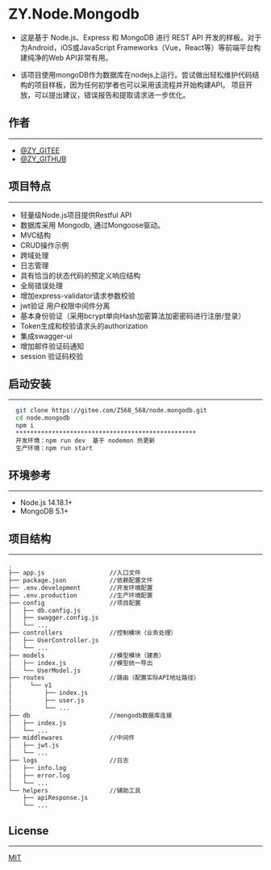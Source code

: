 # ZY.Node.Mongodb

- 这是基于 Node.js、Express 和 MongoDB 进行 REST API 开发的样板。对于为Android，iOS或JavaScript Frameworks（Vue，React等）等前端平台构建纯净的Web API非常有用。

- 该项目使用mongoDB作为数据库在nodejs上运行。尝试做出轻松维护代码结构的项目样板，因为任何初学者也可以采用该流程并开始构建API。 项目开放，可以提出建议，错误报告和提取请求进一步优化。

## 作者

---

- [@ZY_GITEE](https://gitee.com/Z568_568)
- [@ZY_GITHUB](https://github.com/ZHYI-source)

## 项目特点

---

- 轻量级Node.js项目提供Restful API
- 数据库采用 Mongodb, 通过Mongoose驱动。
- MVC结构
- CRUD操作示例
- 跨域处理
- 日志管理
- 具有恰当的状态代码的预定义响应结构
- 全局错误处理
- 增加express-validator请求参数校验
- jwt验证 用户权限中间件分离
- 基本身份验证（采用bcrypt单向Hash加密算法加密密码进行注册/登录）
- Token生成和校验请求头的authorization 
- 集成swagger-ui
- 增加邮件验证码通知
- session 验证码校验


## 启动安装

---
```bash
  git clone https://gitee.com/Z568_568/node.mongodb.git
  cd node.mongodb
  npm i
  **************************************************
  开发环境：npm run dev  基于 nodemon 热更新
  生产环境：npm run start
```

## 环境参考

---

- Node.js 14.18.1+
- MongoDB 5.1+

## 项目结构

---

```sh
.
├── app.js                  //入口文件
├── package.json            //依赖配置文件
├── .env.development        //开发环境配置
├── .env.production         //生产环境配置
├── config                  //项目配置
│   ├── db.config.js
│   ├── swagger.config.js
│   └── ...
├── controllers             //控制模块（业务处理）
│   ├── UserController.js
│   └── ...
├── models                  //模型模块（建表）
│   ├── index.js            //模型统一导出
│   └── UserModel.js
├── routes                  //路由（配置实际API地址路径）
│     └── v1
│         ├── index.js
│         ├── user.js
│         └── ...
├── db                      //mongodb数据库连接
│   ├── index.js              
│   └── ...
├── middlewares             //中间件
│   ├── jwt.js
│   └── ...
├── logs                    //日志
│   ├── info.log
│   ├── error.log
│   └── ...
└── helpers                 //辅助工具
    ├── apiResponse.js
    └── ...
```

## License

---

[MIT](https://choosealicense.com/licenses/mit/)


 
